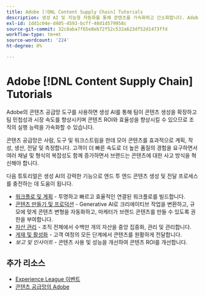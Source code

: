 ```yaml
---
title: Adobe [!DNL Content Supply Chain] Tutorials
description: 생성 AI 및 지능형 자동화를 통해 콘텐츠를 가속화하고 간소화합니다. Adobe의 콘텐츠 공급망은 콘텐츠를 계획, 작성, 제공 및 분석할 수 있는 종단간 솔루션입니다.
exl-id: 1dd1c04e-d405-4593-bcff-40d1d579958c
source-git-commit: 32c8aba7f65e8eb72f52c532a623df52d1473ffd
workflow-type: tm+mt
source-wordcount: '224'
ht-degree: 0%

---
```


# Adobe [!DNL Content Supply Chain] Tutorials

Adobe의 콘텐츠 공급망 도구를 사용하면 생성 AI를 통해 팀이 콘텐츠 생성을 확장하고 팀 민첩성과 시장 속도를 향상시키며 콘텐츠 ROI와 효율성을 향상시킬 수 있으므로 조직의 실행 능력을 가속화할 수 있습니다.

콘텐츠 공급망은 사람, 도구 및 워크스트림을 한데 모아 콘텐츠를 효과적으로 계획, 작성, 생산, 전달 및 측정합니다. 고객이 더 빠른 속도로 더 높은 품질의 경험을 요구하면서 여러 채널 및 형식의 복잡성도 함께 증가하면서 브랜드는 콘텐츠에 대한 사고 방식을 혁신해야 합니다.

다음 튜토리얼은 생성 AI의 강력한 기능으로 엔드 투 엔드 콘텐츠 생성 및 전달 프로세스를 충전하는 데 도움이 됩니다.

* [워크플로 및 계획](workflow-and-planning.md) - 투명하고 빠르고 효율적인 연결된 워크플로를 빌드합니다.
* [콘텐츠 만들기 및 프로덕션](content-creation-and-production.md) - Generative AI로 크리에이티브 작업을 변환하고, 규모에 맞게 콘텐츠 변형을 자동화하고, 마케터가 브랜드 콘텐츠를 만들 수 있도록 권한을 부여합니다.
* [자산 관리](asset-management.md) - 조직 전체에서 수백만 개의 자산을 중앙 집중화, 관리 및 관리합니다.
* [게재 및 활성화](delivery-and-activation.md) - 고객 여정의 모든 단계에서 콘텐츠를 원활하게 전달합니다.
* *보고 및 인사이트* - 콘텐츠 사용 및 성능을 개선하여 콘텐츠 ROI를 개선합니다.

<!-- * [Reporting and insights](reporting-and-insights.md) - Enhance content ROI by improving content usage and performance. -->

## 추가 리소스

* [Experience League 이벤트](https://experienceleague.adobe.com/events/)
* [콘텐츠 공급망의 Adobe](https://business.adobe.com/resources/webinars/adobe-on-the-content-supply-chain.html)
